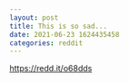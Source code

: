 ```yaml
--- 
layout: post 
title: This is so sad... 
date: 2021-06-23 1624435458 
categories: reddit 
--- 
```

https://redd.it/o68dds